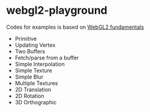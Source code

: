 # webgl2-playground

Codes for examples is based on [WebGL2 fundamentals](https://webgl2fundamentals.org/)

- Primitive
- Updating Vertex
- Two Buffers
- Fetch/parse from a buffer
- Simple Interpolation
- Simple Texture
- Simple Blur
- Multiple Textures
- 2D Translation
- 2D Rotation
- 3D Orthographic
